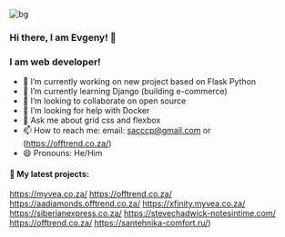 ![bg][banner]
### Hi there, I am Evgeny! 👋
### I am web developer!


- 🔭 I’m currently working on new project based on Flask Python
- 🌱 I’m currently learning Django (building e-commerce)
- 👯 I’m looking to collaborate on open source
- 🤔 I’m looking for help with Docker
- 💬 Ask me about grid css and flexbox
- 📫 How to reach me: email: sacccp@gmail.com or (https://offtrend.co.za/)
- 😄 Pronouns: He/Him

#### 🏡 My latest projects:
 
https://myvea.co.za/
https://offtrend.co.za/
https://aadiamonds.offtrend.co.za/
https://xfinity.myvea.co.za/
https://siberianexpress.co.za/
https://stevechadwick-notesintime.com/
https://offtrend.co.za/
https://santehnika-comfort.ru/)

[banner]: https://offtrend.co.za/image/catalog/logo.png
